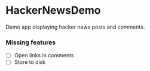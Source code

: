 # HackerNewsDemo
Demo app displaying hacker news posts and comments.

### Missing features
- [ ] Open links in comments
- [ ] Store to disk
